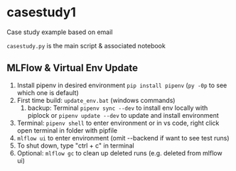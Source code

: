 # casestudy1

Case study example based on email

`casestudy.py` is the main script & associated notebook

## MLFlow & Virtual Env Update

1. Install pipenv in desired environment ` pip install pipenv ` (`py -0p` to see which one is default) 
1. First time build: `update_env.bat` (windows commands)
    1. backup:  Terminal `pipenv sync --dev` to install env locally with piplock or `pipenv update --dev` to update and install environment
1. Terminal: `pipenv shell` to enter environment or in vs code, right click open terminal in folder with pipfile
1. `mlflow ui` to enter environment (omit --backend if want to see test runs)
1. To shut down, type "ctrl + c" in terminal
1. Optional: `mlflow gc` to clean up deleted runs (e.g. deleted from mlflow ui)

